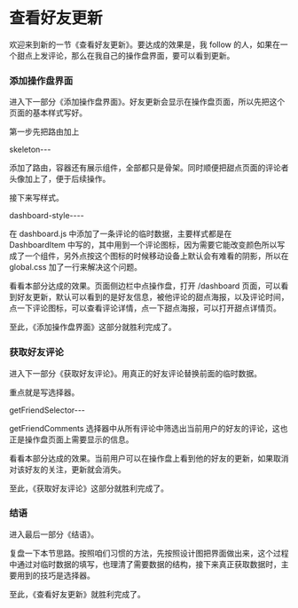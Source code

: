 # 查看好友更新

欢迎来到新的一节《查看好友更新》。要达成的效果是，我 follow 的人，如果在一个甜点上发评论，那么在我自己的操作盘界面，要可以看到更新。


### 添加操作盘界面

进入下一部分《添加操作盘界面》。好友更新会显示在操作盘页面，所以先把这个页面的基本样式写好。

第一步先把路由加上

skeleton---

添加了路由，容器还有展示组件，全部都只是骨架。同时顺便把甜点页面的评论者头像加上了，便于后续操作。

接下来写样式。

dashboard-style----


在 dashboard.js 中添加了一条评论的临时数据，主要样式都是在 DashboardItem 中写的，其中用到一个评论图标，因为需要它能改变颜色所以写成了一个组件，另外点按这个图标的时候移动设备上默认会有难看的阴影，所以在 global.css 加了一行来解决这个问题。

看看本部分达成的效果。页面侧边栏中点操作盘，打开 /dashboard 页面，可以看到好友更新，默认可以看到的是好友信息，被他评论的甜点海报，以及评论时间，点一下评论图标，可以查看评论详情，点一下甜点海报，可以打开甜点详情页。

至此，《添加操作盘界面》这部分就胜利完成了。

### 获取好友评论

进入下一部分《获取好友评论》。用真正的好友评论替换前面的临时数据。

重点就是写选择器。

getFriendSelector---

getFriendComments 选择器中从所有评论中筛选出当前用户的好友的评论，这也正是操作盘页面上需要显示的信息。

看看本部分达成的效果。当前用户可以在操作盘上看到他的好友的更新，如果取消对该好友的关注，更新就会消失。

至此，《获取好友评论》这部分就胜利完成了。

### 结语

进入最后一部分《结语》。

复盘一下本节思路。按照咱们习惯的方法，先按照设计图把界面做出来，这个过程中通过对临时数据的填写，也理清了需要数据的结构，接下来真正获取数据时，主要用到的技巧是选择器。

至此，《查看好友更新》就胜利完成了。

